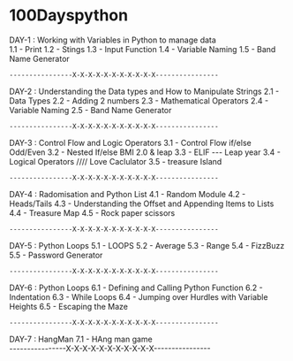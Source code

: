 # 100Dayspython

DAY-1 : Working with Variables in Python to manage data  
 1.1 - Print
1.2 - Stings
1.3 - Input Function
1.4 - Variable Naming
1.5 - Band Name Generator

    ----------------X-X-X-X-X-X-X-X-X-X-X----------------

DAY-2 : Understanding the Data types and How to Manipulate Strings
2.1 - Data Types
2.2 - Adding 2 numbers
2.3 - Mathematical Operators
2.4 - Variable Naming
2.5 - Band Name Generator

    ----------------X-X-X-X-X-X-X-X-X-X-X----------------

DAY-3 : Control Flow and Logic Operators
3.1 - Control Flow if/else Odd/Even
3.2 - Nested If/else BMI 2.0 & leap
3.3 - ELIF --- Leap year
3.4 - Logical Operators //// Love Caclulator
3.5 - treasure Island

    ----------------X-X-X-X-X-X-X-X-X-X-X----------------

DAY-4 : Radomisation and Python List
4.1 - Random Module
4.2 - Heads/Tails
4.3 - Understanding the Offset and Appending Items to Lists
4.4 - Treasure Map
4.5 - Rock paper scissors

    ----------------X-X-X-X-X-X-X-X-X-X-X----------------

DAY-5 : Python Loops
5.1 - LOOPS
5.2 - Average
5.3 - Range
5.4 - FizzBuzz
5.5 - Password Generator

    ----------------X-X-X-X-X-X-X-X-X-X-X----------------

DAY-6 : Python Loops
6.1 - Defining and Calling Python Function
6.2 - Indentation
6.3 - While Loops
6.4 - Jumping over Hurdles with Variable Heights
6.5 - Escaping the Maze

    ----------------X-X-X-X-X-X-X-X-X-X-X----------------

DAY-7 : HangMan
7.1 - HAng man game  
 ----------------X-X-X-X-X-X-X-X-X-X-X----------------
